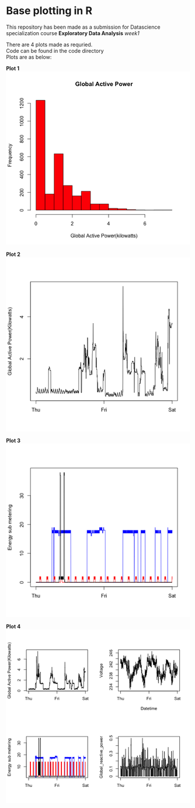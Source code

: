 # Base plotting in R

This repository has been made as a submission for Datascience specialization course **Exploratory Data Analysis** *week1*

There are 4 plots made as requried. <br/>
Code can be found in the code directory <br/> 
Plots are as below:

**Plot 1**
<br/>
![Plot 1](https://github.com/nishantk12/datasciencecoursera/blob/master/Exploratory_Data_Analysis/week1/plots/Plot1.png)

**Plot 2**
<br/>
![Plot 2](https://github.com/nishantk12/datasciencecoursera/blob/master/Exploratory_Data_Analysis/week1/plots/plot2.png)

**Plot 3**
<br/>
![Plot 3](https://github.com/nishantk12/datasciencecoursera/blob/master/Exploratory_Data_Analysis/week1/plots/plot3.png)

**Plot 4**
<br/>
![Plot 4](https://github.com/nishantk12/datasciencecoursera/blob/master/Exploratory_Data_Analysis/week1/plots/Plot4.png)
